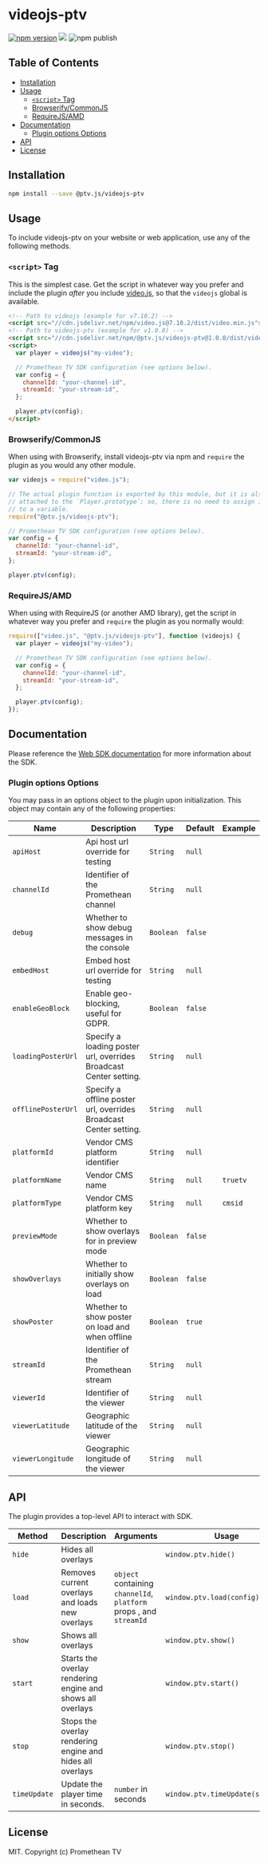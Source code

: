# videojs-ptv

[![npm version](https://badge.fury.io/js/%40ptv.js%2Fvideojs-ptv.svg)](https://badge.fury.io/js/%40ptv.js%2Fvideojs-ptv)
[![](https://data.jsdelivr.com/v1/package/npm/@ptv.js/videojs-ptv/badge)](https://www.jsdelivr.com/package/npm/@ptv.js/videojs-ptv)
![npm publish](https://github.com/PrometheanTV/videojs-ptv/workflows/npm%20publish/badge.svg)

## Table of Contents

<!-- START doctoc generated TOC please keep comment here to allow auto update -->
<!-- DON'T EDIT THIS SECTION, INSTEAD RE-RUN doctoc TO UPDATE -->


- [Installation](#installation)
- [Usage](#usage)
  - [`<script>` Tag](#script-tag)
  - [Browserify/CommonJS](#browserifycommonjs)
  - [RequireJS/AMD](#requirejsamd)
- [Documentation](#documentation)
  - [Plugin options Options](#plugin-options-options)
- [API](#api)
- [License](#license)

<!-- END doctoc generated TOC please keep comment here to allow auto update -->

## Installation

```sh
npm install --save @ptv.js/videojs-ptv
```

## Usage

To include videojs-ptv on your website or web application, use any of the following methods.

### `<script>` Tag

This is the simplest case. Get the script in whatever way you prefer and include the plugin _after_ you include [video.js][videojs], so that the `videojs` global is available.

```html
<!-- Path to videojs (example for v7.10.2) -->
<script src="//cdn.jsdelivr.net/npm/video.js@7.10.2/dist/video.min.js"></script>
<!-- Path to videojs-ptv (example for v1.0.0) -->
<script src="//cdn.jsdelivr.net/npm/@ptv.js/videojs-ptv@1.0.0/dist/videojs-ptv.min.js"></script>
<script>
  var player = videojs("my-video");

  // Promethean TV SDK configuration (see options below).
  var config = {
    channelId: "your-channel-id",
    streamId: "your-stream-id",
  };

  player.ptv(config);
</script>
```

### Browserify/CommonJS

When using with Browserify, install videojs-ptv via npm and `require` the plugin as you would any other module.

```js
var videojs = require("video.js");

// The actual plugin function is exported by this module, but it is also
// attached to the `Player.prototype`; so, there is no need to assign it
// to a variable.
require("@ptv.js/videojs-ptv");

// Promethean TV SDK configuration (see options below).
var config = {
  channelId: "your-channel-id",
  streamId: "your-stream-id",
};

player.ptv(config);
```

### RequireJS/AMD

When using with RequireJS (or another AMD library), get the script in whatever way you prefer and `require` the plugin as you normally would:

```js
require(["video.js", "@ptv.js/videojs-ptv"], function (videojs) {
  var player = videojs("my-video");

  // Promethean TV SDK configuration (see options below).
  var config = {
    channelId: "your-channel-id",
    streamId: "your-stream-id",
  };

  player.ptv(config);
});
```

## Documentation

Please reference the [Web SDK documentation](https://docs.promethean.tv/developer-sdk/integration-guide-web) for more information about the SDK.

### Plugin options Options

You may pass in an options object to the plugin upon initialization. This object may contain any of the following properties:

| Name               | Description                                                       | Type      | Default | Example  |
| ------------------ | ----------------------------------------------------------------- | --------- | ------- | -------- |
| `apiHost`          | Api host url override for testing                                 | `String`  | `null`  |          |
| `channelId`        | Identifier of the Promethean channel                              | `String`  | `null`  |          |
| `debug`            | Whether to show debug messages in the console                     | `Boolean` | `false` |          |
| `embedHost`        | Embed host url override for testing                               | `String`  | `null`  |          |
| `enableGeoBlock`   | Enable geo-blocking, useful for GDPR.                             | `Boolean` | `false` |          |
| `loadingPosterUrl` | Specify a loading poster url, overrides Broadcast Center setting. | `String`  | `null`  |          |
| `offlinePosterUrl` | Specify a offline poster url, overrides Broadcast Center setting. | `String`  | `null`  |          |
| `platformId`       | Vendor CMS platform identifier                                    | `String`  | `null`  |          |
| `platformName`     | Vendor CMS name                                                   | `String`  | `null`  | `truetv` |
| `platformType`     | Vendor CMS platform key                                           | `String`  | `null`  | `cmsid`  |
| `previewMode`      | Whether to show overlays for in preview mode                      | `Boolean` | `false` |          |
| `showOverlays`     | Whether to initially show overlays on load                        | `Boolean` | `false` |          |
| `showPoster`       | Whether to show poster on load and when offline                   | `Boolean` | `true`  |          |
| `streamId`         | Identifier of the Promethean stream                               | `String`  | `null`  |          |
| `viewerId`         | Identifier of the viewer                                          | `String`  | `null`  |          |
| `viewerLatitude`   | Geographic latitude of the viewer                                 | `String`  | `null`  |          |
| `viewerLongitude`  | Geographic longitude of the viewer                                | `String`  | `null`  |          |

## API

The plugin provides a top-level API to interact with SDK.

| Method       | Description                                                | Arguments                                                          | Usage                            |
| ------------ | ---------------------------------------------------------- | ------------------------------------------------------------------ | -------------------------------- |
| `hide`       | Hides all overlays                                         |                                                                    | `window.ptv.hide()`              |
| `load`       | Removes current overlays and loads new overlays            | `object` containing `channelId`, `platform` props , and `streamId` | `window.ptv.load(config)`        |
| `show`       | Shows all overlays                                         |                                                                    | `window.ptv.show()`              |
| `start`      | Starts the overlay rendering engine and shows all overlays |                                                                    | `window.ptv.start()`             |
| `stop`       | Stops the overlay rendering engine and hides all overlays  |                                                                    | `window.ptv.stop()`              |
| `timeUpdate` | Update the player time in seconds.                         | `number` in seconds                                                | `window.ptv.timeUpdate(seconds)` |

## License

MIT. Copyright (c) Promethean TV

[videojs]: http://videojs.com/
